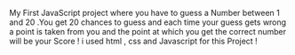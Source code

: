 My First JavaScript project where you have to guess a Number between 1 and 20 .You get 20 chances to guess and each time your guess gets wrong a point is taken from you and the point at which you get the correct number will be your Score !
i used html , css and Javascript for this Project !
